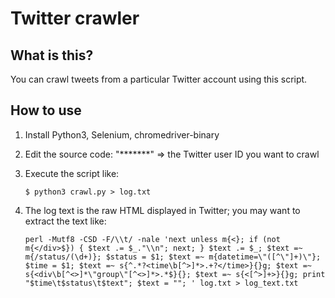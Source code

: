 # Twitter crawler

## What is this?

You can crawl tweets from a particular Twitter account using this script.

## How to use

1. Install Python3, Selenium, chromedriver-binary
1. Edit the source code: "*******" => the Twitter user ID you want to crawl
1. Execute the script like:

    ```
    $ python3 crawl.py > log.txt 
    ```

1. The log text is the raw HTML displayed in Twitter; you may want to extract the text like:

    ```
    perl -Mutf8 -CSD -F/\\t/ -nale 'next unless m{<}; if (not m{</div>$}) { $text .= $_."\\n"; next; } $text .= $_; $text =~ m{/status/(\d+)}; $status = $1; $text =~ m{datetime=\"([^\"]+)\"}; $time = $1; $text =~ s{^.*?<time\b[^>]*>.+?</time>}{}g; $text =~ s{<div\b[^<>]*\"group\"[^<>]*>.*$}{}; $text =~ s{<[^>]+>}{}g; print "$time\t$status\t$text"; $text = ""; ' log.txt > log_text.txt 
    ```
